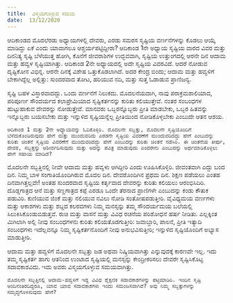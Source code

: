 ```yaml
---
title:  ವಿಸ್ಮಯಗೊಳ್ಳುವ ಸಮಯ
date:  13/12/2020
---
```


ಆದಿಕಾಂಡದ ಮೊದಲೆರಡು ಅಧ್ಯಾಯಗಳಲ್ಲಿ ದೇವರು, ಎರಡು ಸಮರಸ ಸೃಷ್ಟಿಯ ವರ್ಣನೆಗಳನ್ನು ಕೊಡಲು ಆಯ್ಕೆ ಮಾಡಿದ್ದು ಏಕೆ ಎಂದು ಯಾವಾಗಲೂ ಆಶ್ಚರ್ಯಪಟ್ಟಿದ್ದೀರಾ? ಆದಿಕಾಂಡ 1ನೇ ಅಧ್ಯಾಯ ಸೃಷ್ಟಿಯ ವಾರದ ವಿವರ ಮತ್ತು ದಿನನಿತ್ಯ ಸೃಷ್ಟಿ ಬೆಳೆಯುತ್ತ ಹೋಗಿ, ಕೊನೆಗೆ ಜೀವರಾಶಿಗಳ ಉದ್ಭವವಾಗಿ, ಸೃಷ್ಟಿಯ ಉತ್ತುಂಗದಲ್ಲಿ ಆರನೇ ದಿನ ಆದಾಮ ಮತ್ತು ಹವ್ವಳ ಸೃಷ್ಟಿಯಾಗಿತ್ತು. ಆದಿಕಾಂಡ 2ನೇ ಅಧ್ಯಾಯದಲ್ಲಿ ಅದೇ ಸೃಷ್ಟಿಯ ವಿವರವಿದೆ. ಆದರೆ ನೋಡುವ ದೃಷ್ಟಿಕೋನ ವಿಭಿನ್ನ. ಆರನೇ ದಿನಕ್ಕೆ ವಿಶೇಷ ಒತ್ತುಕೊಡಲಾಗಿದೆ. ಅದರ ಕೇಂದ್ರ ಬಿಂದು; ಆದಾಮ ಮತ್ತು ಹವ್ವಳಿಗೆ ಬೇಕಾಗಿದ್ದೆಲ್ಲ ಅಲ್ಲಿತ್ತು: ಸುಂದರವಾದ ತೋಟ, ಹರಿಯುವ ನದಿ, ಮತ್ತು ಸುತ್ತ ಓಡಾಡುವ ಪ್ರಾಣಿಜನ್ಯ.

ಸೃಷ್ಟಿ ಬಹಳ ವಿಸ್ತಾರವಾದದ್ದು. ಒಂದು ವರ್ಣನೆಗೆ ನಿಲುಕದು. ಮೊದಲನೆಯದಾಗಿ, ನಾವು ಪರಾಕ್ರಮಶಾಲಿಯಾದ, ಪರಿಪೂರ್ಣ ಸೌಂದರ್ಯದ ಕಲಾಪ್ರೇಮಿಯಾದ ಸೃಷ್ಟಿಕರ್ತನನ್ನು ಕುರಿತು ಕಲಿಯುತ್ತೇವೆ. ನಂತರ ಸಂಬಂಧಗಳ ಹುಟ್ಟುಹಾಕುವ ದೇವರನ್ನು ನೋಡುತ್ತೇವೆ. ಮಾನವರು ಒಬ್ಬರನ್ನೊಬ್ಬರು ಪ್ರೀತಿ ಮಾಡಬೇಕು, ಒಬ್ಬರ ಹಿತವನ್ನು ಇನ್ನೊಬ್ಬರು ಬಯಸಬೇಕು ಮತ್ತು ಇನ್ನುಳಿದ ಸೃಷ್ಟಿಯನ್ನೆಲ್ಲ ಪ್ರೀತಿಯಿಂದ ನೋಡಿಕೊಳ್ಳಬೇಕು ಎಂಬುದೇ ಆತನ ಆಶಯ.

`ಆದಿಕಾಂಡ 1 ಮತ್ತು 2ನೇ ಅಧ್ಯಾಯವನ್ನು ಓದಿಕೊಳ್ಳಿರಿ. ಮೊದಲನೇ ಸಬ್ಬತ್ತು, ಮೊದಲನೇ ಸೃಷ್ಟಿಯೊಂದಿಗೆ ಬೆಸೆದುಕೊಂಡಿರುವುದು ಹೇಗೆ ಮತ್ತು ಮುಂದುವರಿದು ಎರಡನೇ ಸೃಷ್ಟಿಯ ವಿವರಣೆಗೆ ಮುಂದುವರಿದದ್ದು ಹೇಗೆ ಎಂಬುದನ್ನು ಕುರಿತು ಚಿಂತನೆ ಸೃಷ್ಟಿಯ ವಿವರಣೆಗೆ ಮುಂದುವರಿದದ್ದು ಹೇಗೆ ಎಂಬುದನ್ನು ಕುರಿತು ಚಿಂತನೆ ನಡೆಸಿರಿ. ಈ ಚಿಂತನೆಯ ತೀರ್ಪು, ದೇವರ, ಸಬ್ಬತ್ತನ್ನು ಆಶೀರ್ವದಿಸುವುದು ಮತ್ತು ಅದನ್ನು ಪವಿತ್ರ ಮಾಡುವುದು ಎಂದರೇನು ಎಂಬುದನ್ನು ಅರ್ಥಮಾಡಿಕೊಳ್ಳಲು ಹೇಗೆ ಸಹಾಯ ಮಾಡಿದೆ?`

ಮೊದಲನೇ ಸಬ್ಬತ್ತಿನಲ್ಲಿ ನೀವೇ ಆದಾಮ ಮತ್ತು ಹವ್ವಳು ಆಗಿದ್ದೀರಿ ಎಂದು ಊಹಿಸಿಕೊಳ್ಳಿರಿ. ಜೀವಂತವಾಗಿ ಎದ್ದು ಬಂದ ದಿನ. ನಿಮ್ಮ ಬಾಳ ಸಂಗಾತಿಯೊಂದಿಗಿರುವ ಮೊದಲ ದಿನ. ದೇವರೊಂದಿಗಿನ ಪ್ರಥಮ ದಿನ. ಶಿಕ್ಷಣ ಪಡೆಯಲು ಎಂತಹ ದಿನವಾಗಿತ್ತಲ್ಲವೇ! ಅಂತಹ ಸುಂದರವಾದ ಸೃಷ್ಟಿಯ ಕರ್ತೃವಾದ ದೇವರನ್ನು ಕುರಿತು ಕಲಿಯಲು ಆರಂಭಿಸಿದಿರಿ. ದೊಡ್ಡಗಾತ್ರದ ಆನೆ ಮತ್ತು ಸಣ್ಣಗಾತ್ರದ ಕಪ್ಪೆ ಎರಡೂ ಒಂದೇ ತೆರನಾದ ಪ್ರಾಣಿಗಳೇ ಎಂಬುದನ್ನು ಕಂಡು ಕೌತುಕ ಪಡುವಿರಿ. ಕುಣಿಯುವ ಜಿಂಕೆ ಮತ್ತು ನಲಿಯುವ ನವಿಲು ನೋಡಿ ಸಂತೋಷಪಡುತ್ತೀರಿ. ವೈವಿಧ್ಯಮಯ ವರ್ಣಗಳು ಮತ್ತು ಆಕಾಶಗಳು ಮತ್ತು ಶಬ್ದದ ಕಲರವಗಳು ನಿಮ್ಮ ಮನಸ್ಸನ್ನು ತಮ್ಮ ಸೌಂದರ್ಯಮಯ ಬಲೆಯಲ್ಲಿ ಸಿಲುಕಿಸಿಕೊಂಡುಬಿಡುತ್ತವೆ. ರುಚಿ ಮತ್ತು ವಾಸನೆ ಮತ್ತು ವಿವಿಧ ರಚನೆಯ ಪರಿಶೋಧನೆ ಹರ್ಷ ನೀಡಿತು. ಎಲ್ಲಕ್ಕಿಂತ ಮಿಗಿಲಾಗಿ ಅಲ್ಲಿ ನೀವು ಸಂಬಂಧಗಳನು ಕುರಿತು ಕಲಿಯತೊಡಗುತ್ತೀರಿ: ಜವಾಬ್ದಾರಿ, ಪಾಲನೆ, ಪ್ರೀತಿ ಇತ್ಯಾದಿ ಸಂಬಂಧಗಳು ಇದೆಲ್ಲವನ್ನೂ ನಿಮ್ಮ ಸೃಷ್ಟಿಕರ್ತನೊಂದಿಗೆ ನೀವು ಅನುಭವಿಸುತ್ತೀರಿ; ಇನ್ನುಳಿದ ಸೃಷ್ಟಿಯೊಂದಿಗೆ ಅಭ್ಯಾಸ ಮಾಡುತ್ತೀರಿ.

ಆದಾಮ ಮತ್ತು ಹವ್ವಳಿಗೆ ಮೊದಲನೇ ಸಬ್ಬತ್ತು ಜಡ ಅಥವಾ ನಿಷ್ಕ್ರಿಯವಾಗಿತ್ತು ಎನ್ನುವುದಕ್ಕೆ ಕಾರಣವೇ ಇಲ್ಲ. ಇದು ತಮ್ಮ ಸೃಷ್ಟಿಕರ್ತ ಹಾಗು ಆತನಿಂದ ಉಂಟಾದ ಸೃಷ್ಟಿಯಲ್ಲಿ ಮನಸ್ಸನ್ನು ಕೇಂದ್ರೀಕರಿಸಲು ದೇವರೇ ಸೃಷ್ಟಿಸಿಕೊಟ್ಟ ಸದಾವಕಾಶವಿದು. ಇದು ಅವರು ವಿಸ್ಮಯಗೊಳ್ಳುವ ಸಮಯವಾಗಿತ್ತು.

`ಮೊದಲನೇ ಸಬ್ಬತ್ತಿನಲ್ಲಿ ಆದಾಮ-ಹವ್ವಳಿಗೆ ಇದ್ದ ವಿವಿಧ ಶೈಕ್ಷಣಿಕ ಸದಾವಕಾಶಗಳನ್ನು ಪಟ್ಟಿಮಾಡಿರಿ. ಇಂದಿನ ಸೃಷ್ಟಿ ಅಂದಿನಂತಿರದಿದ್ದರೂ, ಯಾವ ಯಾವ ಸದಾವಕಾಶಗಳು ಇಂದು ಸಮಂಜಸವಾಗಿವೆ? ಅವು ನಿಮ್ಮ ಸಬ್ಬತ್ತುಗಳನ್ನು ಸಮೃದ್ಧಗೊಳಿಸುವುದು ಹೇಗೆ?`